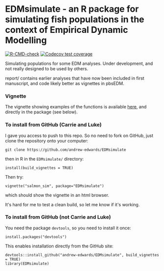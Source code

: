 # EDMsimulate - an R package for simulating fish populations in the context of Empirical Dynamic Modelling

<!-- badges: start -->
[![R-CMD-check](https://github.com/andrew-edwards/EDMsimulate/actions/workflows/R-CMD-check.yaml/badge.svg)](https://github.com/andrew-edwards/EDMsimulate/actions/workflows/R-CMD-check.yaml)
[![Codecov test coverage](https://codecov.io/gh/andrew-edwards/EDMsimulate/branch/main/graph/badge.svg)](https://app.codecov.io/gh/andrew-edwards/EDMsimulate?branch=main)
<!-- badges: end -->

Simulating populations for some EDM analyses. Under development, and not really designed to be used by others. 

report/ contains earlier analyses that have now been included in first manuscript, and code likely better as vignettes in pbsEDM. 

### Vignette

The vignette showing examples of the functions is available [here](http://htmlpreview.github.io/?https://github.com/andrew-edwards/EDMsimulate/blob/master/doc/salmon_sim.html), and directly in the package (see below).

### To install from GitHub (Carrie and Luke)

I gave you access to push to this repo. So no need to fork on GitHub, just clone the repository onto your computer:
```
git clone https://github.com/andrew-edwards/EDMsimulate
```
then in R in the `EDMsimulate/` directory:
```
install(build_vignettes = TRUE)
```

Then try:

```
vignette("salmon_sim", package="EDMsimulate")
```

which should show the vignette in an html browser.

It's hard for me to test a clean build, so let me know if it's working. 

### To install from GitHub (not Carrie and Luke)

You need the package `devtools`, so you need to install it once:
```
install.packages("devtools")
```

This enables installation directly from the GitHub site:

```
devtools::install_github("andrew-edwards/EDMsimulate", build_vignettes = TRUE)
library(EDMsimulate)
```
